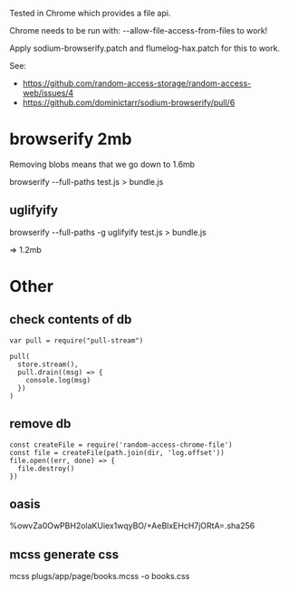 Tested in Chrome which provides a file api.

Chrome needs to be run with: --allow-file-access-from-files to work!

Apply sodium-browserify.patch and flumelog-hax.patch for this to work.

See:
 - https://github.com/random-access-storage/random-access-web/issues/4
 - https://github.com/dominictarr/sodium-browserify/pull/6

# browserify 2mb

Removing blobs means that we go down to 1.6mb

browserify --full-paths test.js > bundle.js

## uglifyify

browserify --full-paths -g uglifyify test.js > bundle.js

=> 1.2mb

# Other

## check contents of db

```
var pull = require("pull-stream")

pull(
  store.stream(),
  pull.drain((msg) => {
    console.log(msg)
  })
)
```

## remove db

```
const createFile = require('random-access-chrome-file')
const file = createFile(path.join(dir, 'log.offset'))
file.open((err, done) => {
  file.destroy()
})
```

## oasis

%owvZa0OwPBH2olaKUiex1wqyBO/+AeBlxEHcH7jORtA=.sha256

## mcss generate css

mcss plugs/app/page/books.mcss -o books.css

